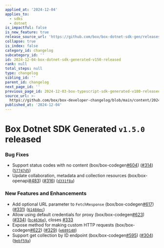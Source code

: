 ```yaml
---
applied_at: '2024-12-04'
applies_to:
  - sdks
  - dotnet
is_impactful: false
is_new_feature: true
release_source_url: 'https://github.com/box/box-dotnet-sdk-gen/releases/tag/v1.5.0'
collapse: true
is_index: false
category_id: changelog
subcategory_id: ''
id: 2024-12-04-box-dotnet-sdk-generated-v150-released
rank: null
total_steps: null
type: changelog
sibling_id: ''
parent_id: changelog
next_page_id: ''
previous_page_id: 2024-12-03-box-typescript-sdk-generated-v180-released
source_url: >-
  https://github.com/box/box-developer-changelog/blob/main/content/2024/12-04-box-dotnet-sdk-generated-v150-released.md
published_at: '2024-12-04'
---
```

# Box Dotnet SDK Generated `v1.5.0` released

### Bug Fixes

* Support status codes with no content (box/box-codegen[#604][1]) ([#314][2]) ([`57747d5`][3])
* Update collaboration, metadata and collection resources (box/box-openapi[#483][4]) ([#316][5]) ([`d331f8a`][6])

### New Features and Enhancements

* Add optional URL parameter to `FetchResponse` (box/box-codegen[#617][7]) ([#331][8]) ([`61484ec`][9])
* Allow using default credentials for proxy (box/box-codegen[#623][10]) ([#334][11]) ([`bc4636e`][12]), closes [#333][13]
* Expose method for making custom HTTP requests (box/box-codegen[#622][14]) ([#329][15]) ([`e689140`][16])
* Support get collection by ID endpoint (box/box-codegen[#595][17]) ([#304][18]) ([`9ebf59a`][19])

[1]: https://github.com/box/box-dotnet-sdk-gen/issues/604

[2]: https://github.com/box/box-dotnet-sdk-gen/issues/314

[3]: https://github.com/box/box-dotnet-sdk-gen/commit/57747d50c48dd4c433dad342a5e2a20ac0b15952

[4]: https://github.com/box/box-dotnet-sdk-gen/issues/483

[5]: https://github.com/box/box-dotnet-sdk-gen/issues/316

[6]: https://github.com/box/box-dotnet-sdk-gen/commit/d331f8a1f7110e5e00df170cedef85af682d58b4

[7]: https://github.com/box/box-dotnet-sdk-gen/issues/617

[8]: https://github.com/box/box-dotnet-sdk-gen/issues/331

[9]: https://github.com/box/box-dotnet-sdk-gen/commit/61484ec9fbf96c0ae62116ec1ee0cbb50aae7493

[10]: https://github.com/box/box-dotnet-sdk-gen/issues/623

[11]: https://github.com/box/box-dotnet-sdk-gen/issues/334

[12]: https://github.com/box/box-dotnet-sdk-gen/commit/bc4636e64859fd7d0b1449ec34b6144d0eb1a768

[13]: https://github.com/box/box-dotnet-sdk-gen/issues/333

[14]: https://github.com/box/box-dotnet-sdk-gen/issues/622

[15]: https://github.com/box/box-dotnet-sdk-gen/issues/329

[16]: https://github.com/box/box-dotnet-sdk-gen/commit/e689140d6d3be772ff2370e7de5797707df7bdad

[17]: https://github.com/box/box-dotnet-sdk-gen/issues/595

[18]: https://github.com/box/box-dotnet-sdk-gen/issues/304

[19]: https://github.com/box/box-dotnet-sdk-gen/commit/9ebf59ae388aa9aec5d8a0a3551f13e544c7571d